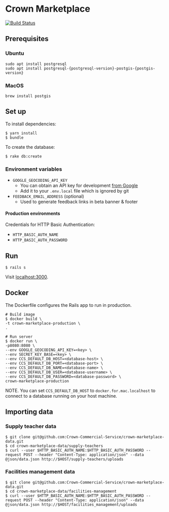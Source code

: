 # Crown Marketplace

[![Build Status](https://travis-ci.org/Crown-Commercial-Service/crown-marketplace.svg?branch=master)](https://travis-ci.org/Crown-Commercial-Service/crown-marketplace)

## Prerequisites

### Ubuntu

```
sudo apt install postgresql
sudo apt install postgresql-{postgresql-version}-postgis-{postgis-version}
```

### MacOS

```
brew install postgis
```

## Set up

To install dependencies:

    $ yarn install
    $ bundle

To create the database:

    $ rake db:create

### Environment variables

* `GOOGLE_GEOCODING_API_KEY`
  * You can obtain an API key for development [from Google][geocoding-key]
  * Add it to your `.env.local` file which is ignored by git
* `FEEDBACK_EMAIL_ADDRESS` (optional)
  * Used to generate feedback links in beta banner & footer

#### Production environments

Credentials for HTTP Basic Authentication:

* `HTTP_BASIC_AUTH_NAME`
* `HTTP_BASIC_AUTH_PASSWORD`

## Run

    $ rails s

Visit [localhost:3000](http://localhost:3000).

## Docker

The Dockerfile configures the Rails app to run in production.

    # Build image
    $ docker build \
    -t crown-marketplace-production \
    .

    # Run server
    $ docker run \
    -p8080:8080 \
    --env GOOGLE_GEOCODING_API_KEY=<key> \
    --env SECRET_KEY_BASE=<key> \
    --env CCS_DEFAULT_DB_HOST=<database-host> \
    --env CCS_DEFAULT_DB_PORT=<database-port> \
    --env CCS_DEFAULT_DB_NAME=<database-name> \
    --env CCS_DEFAULT_DB_USER=<database-username> \
    --env CCS_DEFAULT_DB_PASSWORD=<database-password> \
    crown-marketplace-production

NOTE. You can set `CCS_DEFAULT_DB_HOST` to `docker.for.mac.localhost` to connect to a database running on your host machine.

## Importing data

### Supply teacher data

```
$ git clone git@github.com:Crown-Commercial-Service/crown-marketplace-data.git
$ cd crown-marketplace-data/supply-teachers
$ curl --user $HTTP_BASIC_AUTH_NAME:$HTTP_BASIC_AUTH_PASSWORD --request POST --header "Content-Type: application/json" --data @json/data.json http://$HOST/supply-teachers/uploads
```
### Facilities management data

```
$ git clone git@github.com:Crown-Commercial-Service/crown-marketplace-data.git
$ cd crown-marketplace-data/facilities-management
$ curl --user $HTTP_BASIC_AUTH_NAME:$HTTP_BASIC_AUTH_PASSWORD --request POST --header "Content-Type: application/json" --data @json/data.json http://$HOST/facilities_management/uploads
```

[geocoding-key]: https://console.developers.google.com/flows/enableapi?apiid=geocoding_backend&keyType=SERVER_SIDE
